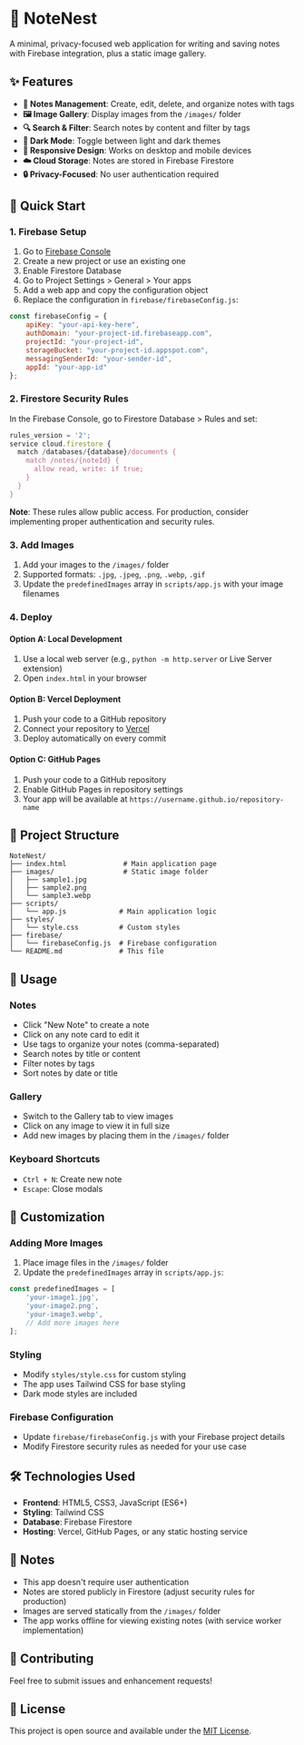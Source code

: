 # 📘 NoteNest

A minimal, privacy-focused web application for writing and saving notes with Firebase integration, plus a static image gallery.

## ✨ Features

- **📝 Notes Management**: Create, edit, delete, and organize notes with tags
- **🖼️ Image Gallery**: Display images from the `/images/` folder
- **🔍 Search & Filter**: Search notes by content and filter by tags
- **🌙 Dark Mode**: Toggle between light and dark themes
- **📱 Responsive Design**: Works on desktop and mobile devices
- **☁️ Cloud Storage**: Notes are stored in Firebase Firestore
- **🔒 Privacy-Focused**: No user authentication required

## 🚀 Quick Start

### 1. Firebase Setup

1. Go to [Firebase Console](https://console.firebase.google.com/)
2. Create a new project or use an existing one
3. Enable Firestore Database
4. Go to Project Settings > General > Your apps
5. Add a web app and copy the configuration object
6. Replace the configuration in `firebase/firebaseConfig.js`:

```javascript
const firebaseConfig = {
    apiKey: "your-api-key-here",
    authDomain: "your-project-id.firebaseapp.com",
    projectId: "your-project-id",
    storageBucket: "your-project-id.appspot.com",
    messagingSenderId: "your-sender-id",
    appId: "your-app-id"
};
```

### 2. Firestore Security Rules

In the Firebase Console, go to Firestore Database > Rules and set:

```javascript
rules_version = '2';
service cloud.firestore {
  match /databases/{database}/documents {
    match /notes/{noteId} {
      allow read, write: if true;
    }
  }
}
```

**Note**: These rules allow public access. For production, consider implementing proper authentication and security rules.

### 3. Add Images

1. Add your images to the `/images/` folder
2. Supported formats: `.jpg`, `.jpeg`, `.png`, `.webp`, `.gif`
3. Update the `predefinedImages` array in `scripts/app.js` with your image filenames

### 4. Deploy

#### Option A: Local Development
1. Use a local web server (e.g., `python -m http.server` or Live Server extension)
2. Open `index.html` in your browser

#### Option B: Vercel Deployment
1. Push your code to a GitHub repository
2. Connect your repository to [Vercel](https://vercel.com/)
3. Deploy automatically on every commit

#### Option C: GitHub Pages
1. Push your code to a GitHub repository
2. Enable GitHub Pages in repository settings
3. Your app will be available at `https://username.github.io/repository-name`

## 📁 Project Structure

```
NoteNest/
├── index.html              # Main application page
├── images/                 # Static image folder
│   ├── sample1.jpg
│   ├── sample2.png
│   └── sample3.webp
├── scripts/
│   └── app.js             # Main application logic
├── styles/
│   └── style.css          # Custom styles
├── firebase/
│   └── firebaseConfig.js  # Firebase configuration
└── README.md              # This file
```

## 🎯 Usage

### Notes
- Click "New Note" to create a note
- Click on any note card to edit it
- Use tags to organize your notes (comma-separated)
- Search notes by title or content
- Filter notes by tags
- Sort notes by date or title

### Gallery
- Switch to the Gallery tab to view images
- Click on any image to view it in full size
- Add new images by placing them in the `/images/` folder

### Keyboard Shortcuts
- `Ctrl + N`: Create new note
- `Escape`: Close modals

## 🔧 Customization

### Adding More Images
1. Place image files in the `/images/` folder
2. Update the `predefinedImages` array in `scripts/app.js`:

```javascript
const predefinedImages = [
    'your-image1.jpg',
    'your-image2.png',
    'your-image3.webp',
    // Add more images here
];
```

### Styling
- Modify `styles/style.css` for custom styling
- The app uses Tailwind CSS for base styling
- Dark mode styles are included

### Firebase Configuration
- Update `firebase/firebaseConfig.js` with your Firebase project details
- Modify Firestore security rules as needed for your use case

## 🛠️ Technologies Used

- **Frontend**: HTML5, CSS3, JavaScript (ES6+)
- **Styling**: Tailwind CSS
- **Database**: Firebase Firestore
- **Hosting**: Vercel, GitHub Pages, or any static hosting service

## 📝 Notes

- This app doesn't require user authentication
- Notes are stored publicly in Firestore (adjust security rules for production)
- Images are served statically from the `/images/` folder
- The app works offline for viewing existing notes (with service worker implementation)

## 🤝 Contributing

Feel free to submit issues and enhancement requests!

## 📄 License

This project is open source and available under the [MIT License](LICENSE).

